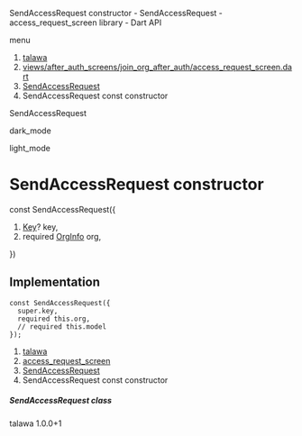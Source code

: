 




SendAccessRequest constructor - SendAccessRequest - access\_request\_screen library - Dart API







menu

1. [talawa](../../index.html)
2. [views/after\_auth\_screens/join\_org\_after\_auth/access\_request\_screen.dart](../../views_after_auth_screens_join_org_after_auth_access_request_screen/views_after_auth_screens_join_org_after_auth_access_request_screen-library.html)
3. [SendAccessRequest](../../views_after_auth_screens_join_org_after_auth_access_request_screen/SendAccessRequest-class.html)
4. SendAccessRequest const constructor

SendAccessRequest


dark\_mode

light\_mode




# SendAccessRequest constructor


const
SendAccessRequest({

1. [Key](https://api.flutter.dev/flutter/foundation/Key-class.html)? key,
2. required [OrgInfo](../../models_organization_org_info/OrgInfo-class.html) org,

})

## Implementation

```
const SendAccessRequest({
  super.key,
  required this.org,
  // required this.model
});
```

 


1. [talawa](../../index.html)
2. [access\_request\_screen](../../views_after_auth_screens_join_org_after_auth_access_request_screen/views_after_auth_screens_join_org_after_auth_access_request_screen-library.html)
3. [SendAccessRequest](../../views_after_auth_screens_join_org_after_auth_access_request_screen/SendAccessRequest-class.html)
4. SendAccessRequest const constructor

##### SendAccessRequest class





talawa
1.0.0+1






